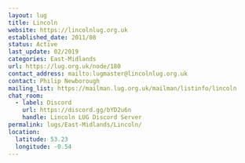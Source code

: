 ```yaml
---
layout: lug
title: Lincoln
website: https://lincolnlug.org.uk
established_date: 2011/08
status: Active
last_update: 02/2019
categories: East-Midlands
url: https://lug.org.uk/node/180
contact_address: mailto:lugmaster@lincolnlug.org.uk
contact: Philip Newborough
mailing_list: https://mailman.lug.org.uk/mailman/listinfo/lincoln
chat_room:
  - label: Discord
    url: https://discord.gg/bYD2u6n
    handle: Lincoln LUG Discord Server
permalink: lugs/East-Midlands/Lincoln/
location:
  latitude: 53.23
  longitude: -0.54
---
```


